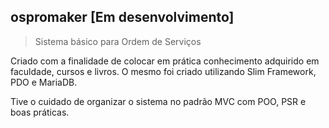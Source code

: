 ## ospromaker [Em desenvolvimento]
> Sistema básico para Ordem de Serviços

Criado com a finalidade de colocar em prática conhecimento adquirido em faculdade, cursos e livros. 
O mesmo foi criado utilizando Slim Framework, PDO e MariaDB. 

Tive o cuidado de organizar o sistema no padrão MVC com POO, PSR e boas práticas. 
